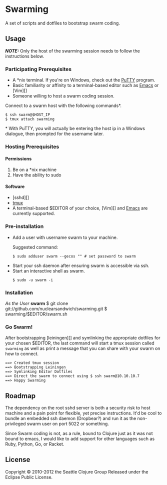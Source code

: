 # Swarming

A set of scripts and dotfiles to bootstrap swarm coding.

## Usage

***NOTE:*** Only the host of the swarming session needs to follow the
instructions below.

### Participating Prerequisites

- A \*nix terminal. If you're on Windows, check out the [PuTTY][] program.
- Basic familiarity or affinity to a terminal-based editor such as [Emacs][] or
  [Vim][]
- Someone willing to host a swarm coding session.

Connect to a swarm host
with the following commands\*.

    $ ssh swarm@$HOST_IP
    $ tmux attach swarming

\* With PuTTY, you will actually be entering the host ip in a Windows dialogue,
then prompted for the username later.

### Hosting Prerequisites

#### Permissions

1. Be on a \*nix machine
2. Have the ability to sudo

#### Software

- [sshd][]
- [tmux][]
- A terminal-based $EDITOR of your choice, [Vim][] and [Emacs][] are currently
  supported.

### Pre-installation

<ul>
  <li>Add a user with username swarm to your machine.
  <p> Suggested command: <code><pre>$ sudo adduser swarm --gecos "" # set password to swarm</pre></code></p>
  </li>
  <li>Start your ssh daemon after ensuring swarm is accessible via ssh.</li>
  <li>Start an interactive shell as swarm.
  <p><code><pre>$ sudo -u swarm -i</pre></code></p>
  </li>
</ul>

### Installation 
*As the User* __swarm__
    $ git clone git://github.com/nuclearsandwich/swarming.git
    $ swarming/$EDITOR/swarm.sh

### Go Swarm!

After bootstrapping [leiningen][] and symlinking the appropriate dotfiles for
your chosen $EDITOR, the last command will start a tmux session called
`swarming` as well as print a message that you can share with your swarm on how
to connect.

    ==> Created tmux session
    ==> Bootstrapping Leiningen
    ==> Symlinking Editor Dotfiles
    ==> Direct the swarm to connect using $ ssh swarm@10.10.10.7
    ==> Happy Swarming

## Roadmap

The dependency on the root sshd server is both a security risk to host machine
and a pain point for flexible, yet precise instructions. It'd be cool to bundle
an embedded ssh daemon (Dropbear?) and run it as the non-privileged swarm user
on port 5022 or something.

Since Swarm coding is not, as a rule, bound to Clojure just as it was not bound
to emacs, I would like to add support for other languages such as Ruby, Python,
Go, or Racket.

## License

Copyright © 2010-2012 the Seattle Clojure Group
Released under the Eclipse Public License.

[PuTTY]: 
[Vim]: 
[Emacs]: 
[leiningen]: 
[tmux]: 
[sshd]: 
